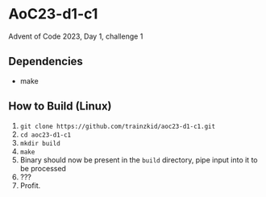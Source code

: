 # AoC23-d1-c1
Advent of Code 2023, Day 1, challenge 1

## Dependencies
- make

## How to Build (Linux)
1. `git clone https://github.com/trainzkid/aoc23-d1-c1.git`
2. `cd aoc23-d1-c1`
3. `mkdir build`
4. `make`
5. Binary should now be present in the `build` directory, pipe input into it to be processed
6. ???
7. Profit.
